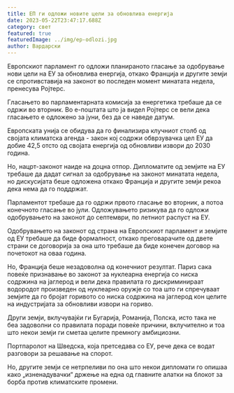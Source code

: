 ```yaml
---
title: ЕП ги одложи новите цели за обновлива енергија
date: 2023-05-22T23:47:17.688Z
category: свет
featured: true
featuredImage: ../img/ep-odlozi.jpg
author: Вардарски
---
```

Европскиот парламент го одложи планираното гласање за одобрување нови цели на ЕУ за обновлива енергија, откако Франција и другите земји се спротивставија на законот во последен момент минатата недела, пренесува Ројтерс.

Гласањето во парламентарната комисија за енергетика требаше да се одржи во вторник. Во е-поштата што ја видел Ројтерс се вели дека гласањето е одложено за јуни, без да се наведе датум.

Европската унија се обидува да го финализира клучниот столб од својата климатска агенда - закон кој содржи обврзувачка цел ЕУ да добие 42,5 отсто од својата енергија од обновливи извори до 2030 година.

Но, нацрт-законот наиде на доцна отпор. Дипломатите од земјите на ЕУ требаше да дадат сигнал за одобрување на законот минатата недела, но дискусијата беше одложена откако Франција и другите земји рекоа дека нема да го поддржат.

Парламентот требаше да го одржи првото гласање во вторник, а потоа конечното гласање во јули. Одложувањето ризикува да го одложи одобрувањето на законот до септември, по летниот распуст на ЕУ.

Одобрувањето на законот од страна на Европскиот парламент и земјите од ЕУ требаше да биде формалност, откако преговарачите од двете страни се договорија за она што требаше да биде конечен договор на почетокот на оваа година.

Но, Франција беше незадоволна од конечниот резултат. Париз сака повеќе признавање во законот за нуклеарна енергија со ниска содржина на јаглерод и вели дека правилата го дискриминираат водородот произведен од нуклеарно оружје со тоа што ги спречуваат земјите да го бројат горивото со ниска содржина на јаглерод кон целите на индустријата за обновливи извори на гориво.

Други земји, вклучувајќи ги Бугарија, Романија, Полска, исто така не беа задоволни со правилата поради повеќе причини, вклучително и тоа што некои земји ги сметаа целите премногу амбициозни.

Портпаролот на Шведска, која претседава со ЕУ, рече дека се водат разговори за решавање на спорот.

Но, другите земји се нетрпеливи по она што некои дипломати го опишаа како „изненадувачки“ држење на една од главните алатки на блокот за борба против климатските промени.